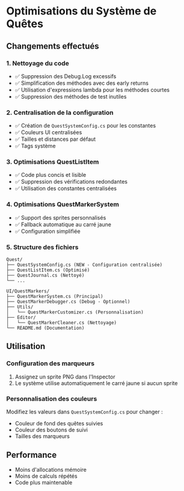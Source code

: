 # Optimisations du Système de Quêtes

## Changements effectués

### 1. Nettoyage du code
- ✅ Suppression des Debug.Log excessifs
- ✅ Simplification des méthodes avec des early returns
- ✅ Utilisation d'expressions lambda pour les méthodes courtes
- ✅ Suppression des méthodes de test inutiles

### 2. Centralisation de la configuration
- ✅ Création de `QuestSystemConfig.cs` pour les constantes
- ✅ Couleurs UI centralisées
- ✅ Tailles et distances par défaut
- ✅ Tags système

### 3. Optimisations QuestListItem
- ✅ Code plus concis et lisible
- ✅ Suppression des vérifications redondantes
- ✅ Utilisation des constantes centralisées

### 4. Optimisations QuestMarkerSystem
- ✅ Support des sprites personnalisés
- ✅ Fallback automatique au carré jaune
- ✅ Configuration simplifiée

### 5. Structure des fichiers
```
Quest/
├── QuestSystemConfig.cs (NEW - Configuration centralisée)
├── QuestListItem.cs (Optimisé)
├── QuestJournal.cs (Nettoyé)
└── ...

UI/QuestMarkers/
├── QuestMarkerSystem.cs (Principal)
├── QuestMarkerDebugger.cs (Debug - Optionnel)
├── Utils/
│   └── QuestMarkerCustomizer.cs (Personnalisation)
├── Editor/
│   └── QuestMarkerCleaner.cs (Nettoyage)
└── README.md (Documentation)
```

## Utilisation

### Configuration des marqueurs
1. Assignez un sprite PNG dans l'Inspector
2. Le système utilise automatiquement le carré jaune si aucun sprite

### Personnalisation des couleurs
Modifiez les valeurs dans `QuestSystemConfig.cs` pour changer :
- Couleur de fond des quêtes suivies
- Couleur des boutons de suivi
- Tailles des marqueurs

## Performance
- Moins d'allocations mémoire
- Moins de calculs répétés
- Code plus maintenable
